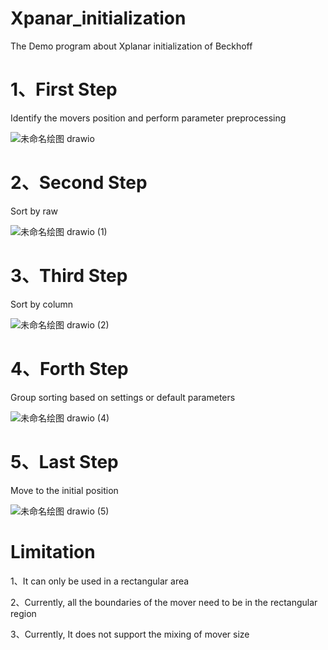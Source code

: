 # Xpanar_initialization
The Demo program about Xplanar initialization of Beckhoff

# 1、First Step
Identify the movers position and perform parameter preprocessing

![未命名绘图 drawio](https://github.com/user-attachments/assets/86da75e2-e6a1-4b2a-a495-dec246e1ef67)


# 2、Second Step
Sort by raw 

![未命名绘图 drawio (1)](https://github.com/user-attachments/assets/833ad6db-1a2a-45ca-9776-fd3aa0381541)

# 3、Third Step
Sort by column

![未命名绘图 drawio (2)](https://github.com/user-attachments/assets/9549749b-aae8-413b-ac9a-370778990e6b)

# 4、Forth Step
Group sorting based on settings or default parameters

![未命名绘图 drawio (4)](https://github.com/user-attachments/assets/f411eb34-674c-4e84-9ae4-58c6840ba348)


# 5、Last Step
Move to the initial position

![未命名绘图 drawio (5)](https://github.com/user-attachments/assets/5bd74708-7c2c-4491-b9ef-8ed1f0b9c5d4)


# Limitation
1、It can only be used in a rectangular area

2、Currently, all the boundaries of the mover need to be in the rectangular region

3、Currently, It does not support the mixing of mover size

